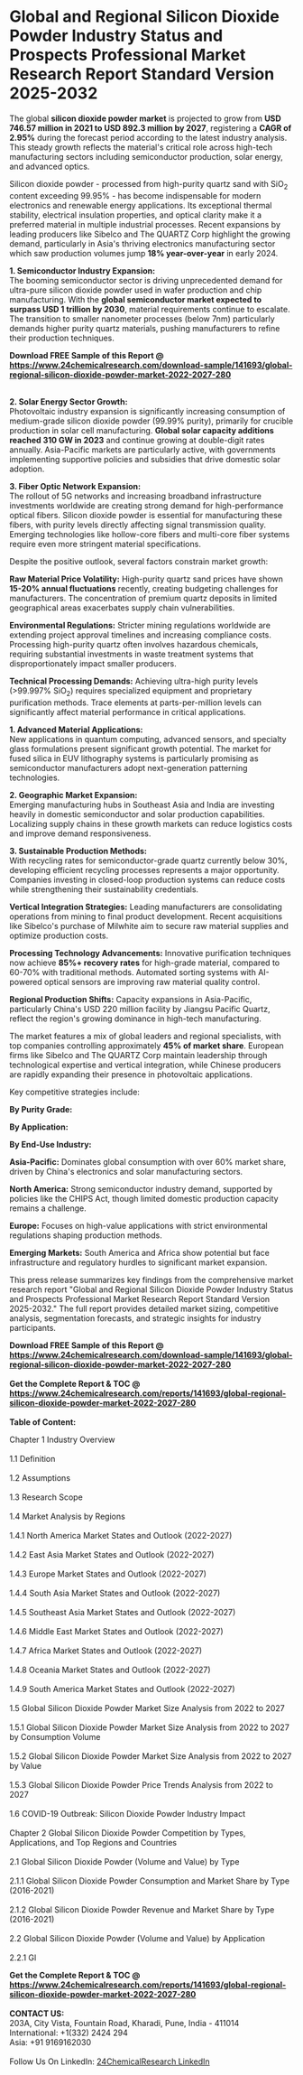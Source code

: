 <h1>Global and Regional Silicon Dioxide Powder Industry Status and Prospects Professional Market Research Report Standard Version 2025-2032</h1><p>The global <strong>silicon dioxide powder market</strong> is projected to grow from <strong>USD 746.57 million in 2021 to USD 892.3 million by 2027</strong>, registering a <strong>CAGR of 2.95%</strong> during the forecast period according to the latest industry analysis. This steady growth reflects the material's critical role across high-tech manufacturing sectors including semiconductor production, solar energy, and advanced optics.</p><p>Silicon dioxide powder - processed from high-purity quartz sand with SiO<sub>2</sub> content exceeding 99.95% - has become indispensable for modern electronics and renewable energy applications. Its exceptional thermal stability, electrical insulation properties, and optical clarity make it a preferred material in multiple industrial processes. Recent expansions by leading producers like Sibelco and The QUARTZ Corp highlight the growing demand, particularly in Asia's thriving electronics manufacturing sector which saw production volumes jump <strong>18% year-over-year</strong> in early 2024.</p><p><strong>1. Semiconductor Industry Expansion:</strong><br>
The booming semiconductor sector is driving unprecedented demand for ultra-pure silicon dioxide powder used in wafer production and chip manufacturing. With the <strong>global semiconductor market expected to surpass USD 1 trillion by 2030</strong>, material requirements continue to escalate. The transition to smaller nanometer processes (below 7nm) particularly demands higher purity quartz materials, pushing manufacturers to refine their production techniques.</p><div><b>Download FREE Sample of this Report @ 
            <a href="https://www.24chemicalresearch.com/download-sample/141693/global-regional-silicon-dioxide-powder-market-2022-2027-280">
            https://www.24chemicalresearch.com/download-sample/141693/global-regional-silicon-dioxide-powder-market-2022-2027-280</a></b></div><br><p><strong>2. Solar Energy Sector Growth:</strong><br>
Photovoltaic industry expansion is significantly increasing consumption of medium-grade silicon dioxide powder (99.99% purity), primarily for crucible production in solar cell manufacturing. <strong>Global solar capacity additions reached 310 GW in 2023</strong> and continue growing at double-digit rates annually. Asia-Pacific markets are particularly active, with governments implementing supportive policies and subsidies that drive domestic solar adoption.</p><p><strong>3. Fiber Optic Network Expansion:</strong><br>
The rollout of 5G networks and increasing broadband infrastructure investments worldwide are creating strong demand for high-performance optical fibers. Silicon dioxide powder is essential for manufacturing these fibers, with purity levels directly affecting signal transmission quality. Emerging technologies like hollow-core fibers and multi-core fiber systems require even more stringent material specifications.</p><p>Despite the positive outlook, several factors constrain market growth:</p><p><strong>Raw Material Price Volatility:</strong> High-purity quartz sand prices have shown <strong>15-20% annual fluctuations</strong> recently, creating budgeting challenges for manufacturers. The concentration of premium quartz deposits in limited geographical areas exacerbates supply chain vulnerabilities.</p><p><strong>Environmental Regulations:</strong> Stricter mining regulations worldwide are extending project approval timelines and increasing compliance costs. Processing high-purity quartz often involves hazardous chemicals, requiring substantial investments in waste treatment systems that disproportionately impact smaller producers.</p><p><strong>Technical Processing Demands:</strong> Achieving ultra-high purity levels (&gt;99.997% SiO<sub>2</sub>) requires specialized equipment and proprietary purification methods. Trace elements at parts-per-million levels can significantly affect material performance in critical applications.</p><p><strong>1. Advanced Material Applications:</strong><br>
New applications in quantum computing, advanced sensors, and specialty glass formulations present significant growth potential. The market for fused silica in EUV lithography systems is particularly promising as semiconductor manufacturers adopt next-generation patterning technologies.</p><p><strong>2. Geographic Market Expansion:</strong><br>
Emerging manufacturing hubs in Southeast Asia and India are investing heavily in domestic semiconductor and solar production capabilities. Localizing supply chains in these growth markets can reduce logistics costs and improve demand responsiveness.</p><p><strong>3. Sustainable Production Methods:</strong><br>
With recycling rates for semiconductor-grade quartz currently below 30%, developing efficient recycling processes represents a major opportunity. Companies investing in closed-loop production systems can reduce costs while strengthening their sustainability credentials.</p><p><strong>Vertical Integration Strategies:</strong> Leading manufacturers are consolidating operations from mining to final product development. Recent acquisitions like Sibelco's purchase of Milwhite aim to secure raw material supplies and optimize production costs.</p><p><strong>Processing Technology Advancements:</strong> Innovative purification techniques now achieve <strong>85%+ recovery rates</strong> for high-grade material, compared to 60-70% with traditional methods. Automated sorting systems with AI-powered optical sensors are improving raw material quality control.</p><p><strong>Regional Production Shifts:</strong> Capacity expansions in Asia-Pacific, particularly China's USD 220 million facility by Jiangsu Pacific Quartz, reflect the region's growing dominance in high-tech manufacturing.</p><p>The market features a mix of global leaders and regional specialists, with top companies controlling approximately <strong>45% of market share</strong>. European firms like Sibelco and The QUARTZ Corp maintain leadership through technological expertise and vertical integration, while Chinese producers are rapidly expanding their presence in photovoltaic applications.</p><p>Key competitive strategies include:</p><p><strong>By Purity Grade:</strong></p><p><strong>By Application:</strong></p><p><strong>By End-Use Industry:</strong></p><p><strong>Asia-Pacific:</strong> Dominates global consumption with over 60% market share, driven by China's electronics and solar manufacturing sectors.</p><p><strong>North America:</strong> Strong semiconductor industry demand, supported by policies like the CHIPS Act, though limited domestic production capacity remains a challenge.</p><p><strong>Europe:</strong> Focuses on high-value applications with strict environmental regulations shaping production methods.</p><p><strong>Emerging Markets:</strong> South America and Africa show potential but face infrastructure and regulatory hurdles to significant market expansion.</p><p>This press release summarizes key findings from the comprehensive market research report "Global and Regional Silicon Dioxide Powder Industry Status and Prospects Professional Market Research Report Standard Version 2025-2032." The full report provides detailed market sizing, competitive analysis, segmentation forecasts, and strategic insights for industry participants.</p><div><b>Download FREE Sample of this Report @ 
            <a href="https://www.24chemicalresearch.com/download-sample/141693/global-regional-silicon-dioxide-powder-market-2022-2027-280">
            https://www.24chemicalresearch.com/download-sample/141693/global-regional-silicon-dioxide-powder-market-2022-2027-280</a></b></div><br><div><b>Get the Complete Report & TOC @ 
            <a href="https://www.24chemicalresearch.com/reports/141693/global-regional-silicon-dioxide-powder-market-2022-2027-280">
            https://www.24chemicalresearch.com/reports/141693/global-regional-silicon-dioxide-powder-market-2022-2027-280</a></b></div><br>
            <b>Table of Content:</b><p>Chapter 1 Industry Overview<br />
<br>1.1 Definition<br />
<br>1.2 Assumptions<br />
<br>1.3 Research Scope<br />
<br>1.4 Market Analysis by Regions<br />
<br>1.4.1 North America Market States and Outlook (2022-2027)<br />
<br>1.4.2 East Asia Market States and Outlook (2022-2027)<br />
<br>1.4.3 Europe Market States and Outlook (2022-2027)<br />
<br>1.4.4 South Asia Market States and Outlook (2022-2027)<br />
<br>1.4.5 Southeast Asia Market States and Outlook (2022-2027)<br />
<br>1.4.6 Middle East Market States and Outlook (2022-2027)<br />
<br>1.4.7 Africa Market States and Outlook (2022-2027)<br />
<br>1.4.8 Oceania Market States and Outlook (2022-2027)<br />
<br>1.4.9 South America Market States and Outlook (2022-2027)<br />
<br>1.5 Global Silicon Dioxide Powder Market Size Analysis from 2022 to 2027<br />
<br>1.5.1 Global Silicon Dioxide Powder Market Size Analysis from 2022 to 2027 by Consumption Volume<br />
<br>1.5.2 Global Silicon Dioxide Powder Market Size Analysis from 2022 to 2027 by Value<br />
<br>1.5.3 Global Silicon Dioxide Powder Price Trends Analysis from 2022 to 2027<br />
<br>1.6 COVID-19 Outbreak: Silicon Dioxide Powder Industry Impact<br />
<br>Chapter 2 Global Silicon Dioxide Powder Competition by Types, Applications, and Top Regions and Countries<br />
<br>2.1 Global Silicon Dioxide Powder (Volume and Value) by Type<br />
<br>2.1.1 Global Silicon Dioxide Powder Consumption and Market Share by Type (2016-2021)<br />
<br>2.1.2 Global Silicon Dioxide Powder Revenue and Market Share by Type (2016-2021)<br />
<br>2.2 Global Silicon Dioxide Powder (Volume and Value) by Application<br />
<br>2.2.1 Gl</p><div><b>Get the Complete Report & TOC @ 
            <a href="https://www.24chemicalresearch.com/reports/141693/global-regional-silicon-dioxide-powder-market-2022-2027-280">
            https://www.24chemicalresearch.com/reports/141693/global-regional-silicon-dioxide-powder-market-2022-2027-280</a></b></div><br><b>CONTACT US:</b><br>
            203A, City Vista, Fountain Road, Kharadi, Pune, India - 411014<br>
            International: +1(332) 2424 294<br>
            Asia: +91 9169162030 <br><br>
            Follow Us On LinkedIn: <a href="https://www.linkedin.com/company/24chemicalresearch/">24ChemicalResearch LinkedIn</a>